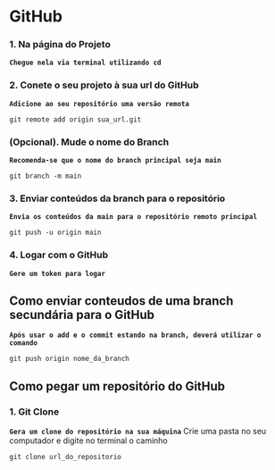 # GitHub

### 1. Na página do Projeto
**`Chegue nela via terminal utilizando cd`**

### 2. Conete o seu projeto à sua url do GitHub
**`Adicione ao seu repositório uma versão remota`**
```Git
git remote add origin sua_url.git
``` 

### (Opcional). Mude o nome do Branch
**`Recomenda-se que o nome do branch principal seja main`**
```Git
git branch -m main
```  

### 3. Enviar conteúdos da branch para o repositório
**`Envia os conteúdos da main para o repositório remoto principal`**
```Git
git push -u origin main
```  

### 4. Logar com o GitHub
**`Gere um token para logar`**

## Como enviar conteudos de uma branch secundária para o GitHub
**`Após usar o add e o commit estando na branch, deverá utilizar o comando`**
```Git
git push origin nome_da_branch
```  

## Como pegar um repositório do GitHub

### 1. Git Clone
**`Gera um clone do repositório na sua máquina`**
Crie uma pasta no seu computador e digite no terminal o caminho
```Git
git clone url_do_repositorio
```  


